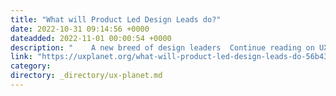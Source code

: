 ```yaml
---
title: "What will Product Led Design Leads do?"
date: 2022-10-31 09:14:56 +0000
dateadded: 2022-11-01 00:00:54 +0000
description: "    A new breed of design leaders  Continue reading on UX Planet »  "
link: "https://uxplanet.org/what-will-product-led-design-leads-do-56b43910ceac?source=rss----819cc2aaeee0---4"
category:
directory: _directory/ux-planet.md
---
```

